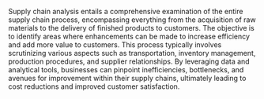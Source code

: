 Supply chain analysis entails a comprehensive examination of the entire supply chain process, encompassing everything from the acquisition of raw materials to the delivery of finished products to customers. The objective is to identify areas where enhancements can be made to increase efficiency and add more value to customers. This process typically involves scrutinizing various aspects such as transportation, inventory management, production procedures, and supplier relationships. By leveraging data and analytical tools, businesses can pinpoint inefficiencies, bottlenecks, and avenues for improvement within their supply chains, ultimately leading to cost reductions and improved customer satisfaction.
